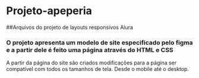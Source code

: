 # Projeto-apeperia
##Arquivos do projeto de layouts responsivos Alura
### O projeto apresenta um modelo de site especificado pelo figma e a partir dele é feito uma página através do **HTML** e **CSS**
A partir da página do site são criados modificações para a página ser compatível com todos os tamanhos de tela. Desde o mobile até o desktop.
